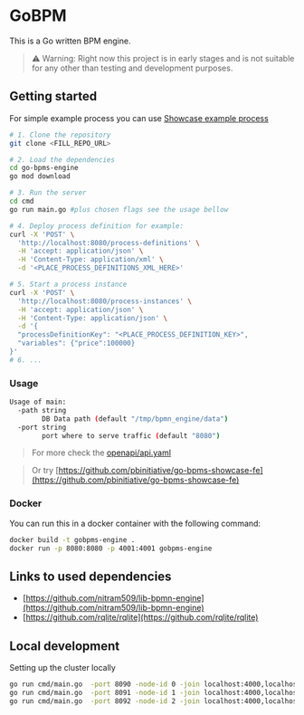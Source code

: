# GoBPM

This is a Go written BPM engine.

> ⚠️ Warning: Right now this project is in early stages and is not suitable for any other than testing and development purposes.

## Getting started

For simple example process you can use [Showcase example process](test-cases/showcase-process.bpmn)

```bash
# 1. Clone the repository
git clone <FILL_REPO_URL>

# 2. Load the dependencies
cd go-bpms-engine
go mod download

# 3. Run the server
cd cmd
go run main.go #plus chosen flags see the usage bellow

# 4. Deploy process definition for example:
curl -X 'POST' \
  'http://localhost:8080/process-definitions' \
  -H 'accept: application/json' \
  -H 'Content-Type: application/xml' \
  -d '<PLACE_PROCESS_DEFINITIONS_XML_HERE>'

# 5. Start a process instance
curl -X 'POST' \
  'http://localhost:8080/process-instances' \
  -H 'accept: application/json' \
  -H 'Content-Type: application/json' \
  -d '{
  "processDefinitionKey": "<PLACE_PROCESS_DEFINITION_KEY>",
  "variables": {"price":100000}
}'
# 6. ...

```

### Usage

```bash
Usage of main:
  -path string
        DB Data path (default "/tmp/bpmn_engine/data")
  -port string
        port where to serve traffic (default "8080")
```

> For more check the [openapi/api.yaml](openapi/api.yaml)

> Or try [https://github.com/pbinitiative/go-bpms-showcase-fe](https://github.com/pbinitiative/go-bpms-showcase-fe)

### Docker

You can run this in a docker container with the following command:

```bash
docker build -t gobpms-engine .
docker run -p 8080:8080 -p 4001:4001 gobpms-engine
```

## Links to used dependencies

- [https://github.com/nitram509/lib-bpmn-engine](https://github.com/nitram509/lib-bpmn-engine)
- [https://github.com/rqlite/rqlite](https://github.com/rqlite/rqlite)

## Local development

Setting up the cluster locally

```bash
go run cmd/main.go  -port 8090 -node-id 0 -join localhost:4000,localhost:4001,localhost:4002 -http-addr=localhost:8080 -raft-addr=localhost:4000 -bootstrap-expect 3 -path /tmp/bpmn_engine/data-0
go run cmd/main.go  -port 8091 -node-id 1 -join localhost:4000,localhost:4001,localhost:4002 -http-addr=localhost:8081 -raft-addr=localhost:4001 -bootstrap-expect 3 -path /tmp/bpmn_engine/data-1
go run cmd/main.go  -port 8092 -node-id 2 -join localhost:4000,localhost:4001,localhost:4002 -http-addr=localhost:8082 -raft-addr=localhost:4002 -bootstrap-expect 3 -path /tmp/bpmn_engine/data-2
```
